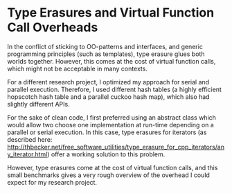 # Type Erasures and Virtual Function Call Overheads
In the conflict of sticking to OO-patterns and interfaces, and generic programming principles (such as templates), type erasure glues both worlds together. However, this comes at the cost of virtual function calls, which might not be acceptable in many contexts.

For a different research project, I optimized my approach for serial and parallel execution.
Therefore, I used different hash tables (a highly efficient hopscotch hash table and a parallel cuckoo hash map), which also had slightly different APIs.

For the sake of clean code, I first preferred using an abstract class which would allow two choose one implementation at run-time depending on a parallel or serial execution.
In this case, type erasures for iterators (as described here: http://thbecker.net/free_software_utilities/type_erasure_for_cpp_iterators/any_iterator.html) offer a working solution to this problem.

However, type erasures come at the cost of virtual function calls, and this small benchmarks gives a very rough overview of the overhead I could expect for my research project.
